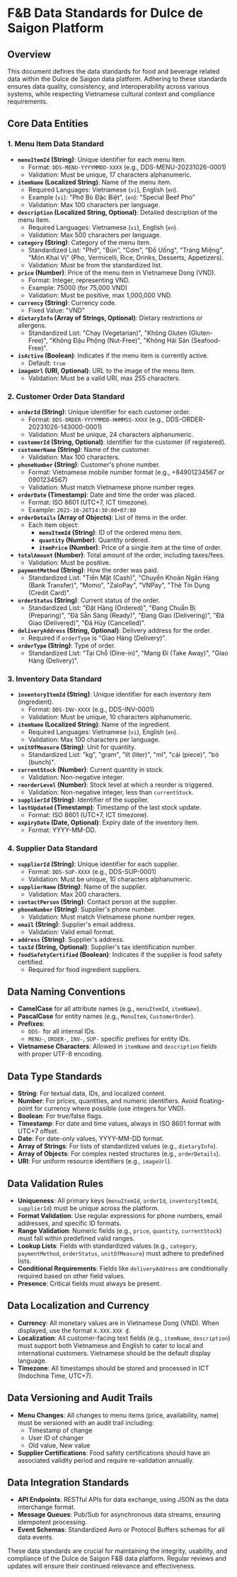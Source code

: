 # F&B Data Standards for Dulce de Saigon Platform

## Overview

This document defines the data standards for food and beverage related data within the Dulce de Saigon data platform. Adhering to these standards ensures data quality, consistency, and interoperability across various systems, while respecting Vietnamese cultural context and compliance requirements.

## Core Data Entities

### 1. Menu Item Data Standard

- **`menuItemId` (String)**: Unique identifier for each menu item.
  - Format: `DDS-MENU-YYYYMMDD-XXXX` (e.g., DDS-MENU-20231026-0001)
  - Validation: Must be unique, 17 characters alphanumeric.
- **`itemName` (Localized String)**: Name of the menu item.
  - Required Languages: Vietnamese (`vi`), English (`en`).
  - Example (`vi`): "Phở Bò Đặc Biệt", (`en`): "Special Beef Pho"
  - Validation: Max 100 characters per language.
- **`description` (Localized String, Optional)**: Detailed description of the menu item.
  - Required Languages: Vietnamese (`vi`), English (`en`).
  - Validation: Max 500 characters per language.
- **`category` (String)**: Category of the menu item.
  - Standardized List: "Phở", "Bún", "Cơm", "Đồ Uống", "Tráng Miệng", "Món Khai Vị" (Pho, Vermicelli, Rice, Drinks, Desserts, Appetizers).
  - Validation: Must be from the standardized list.
- **`price` (Number)**: Price of the menu item in Vietnamese Dong (VND).
  - Format: Integer, representing VND.
  - Example: 75000 (for 75,000 VND)
  - Validation: Must be positive, max 1,000,000 VND.
- **`currency` (String)**: Currency code.
  - Fixed Value: "VND"
- **`dietaryInfo` (Array of Strings, Optional)**: Dietary restrictions or allergens.
  - Standardized List: "Chay (Vegetarian)", "Không Gluten (Gluten-Free)", "Không Đậu Phộng (Nut-Free)", "Không Hải Sản (Seafood-Free)".
- **`isActive` (Boolean)**: Indicates if the menu item is currently active.
  - Default: `true`
- **`imageUrl` (URI, Optional)**: URL to the image of the menu item.
  - Validation: Must be a valid URI, max 255 characters.

### 2. Customer Order Data Standard

- **`orderId` (String)**: Unique identifier for each customer order.
  - Format: `DDS-ORDER-YYYYMMDD-HHMMSS-XXXX` (e.g., DDS-ORDER-20231026-143000-0001)
  - Validation: Must be unique, 24 characters alphanumeric.
- **`customerId` (String, Optional)**: Identifier for the customer (if registered).
- **`customerName` (String)**: Name of the customer.
  - Validation: Max 100 characters.
- **`phoneNumber` (String)**: Customer's phone number.
  - Format: Vietnamese mobile number format (e.g., +84901234567 or 0901234567)
  - Validation: Must match Vietnamese phone number regex.
- **`orderDate` (Timestamp)**: Date and time the order was placed.
  - Format: ISO 8601 (UTC+7, ICT timezone).
  - Example: `2023-10-26T14:30:00+07:00`
- **`orderDetails` (Array of Objects)**: List of items in the order.
  - Each item object:
    - **`menuItemId` (String)**: ID of the ordered menu item.
    - **`quantity` (Number)**: Quantity ordered.
    - **`itemPrice` (Number)**: Price of a single item at the time of order.
- **`totalAmount` (Number)**: Total amount of the order, including taxes/fees.
  - Validation: Must be positive.
- **`paymentMethod` (String)**: How the order was paid.
  - Standardized List: "Tiền Mặt (Cash)", "Chuyển Khoản Ngân Hàng (Bank Transfer)", "Momo", "ZaloPay", "VNPay", "Thẻ Tín Dụng (Credit Card)".
- **`orderStatus` (String)**: Current status of the order.
  - Standardized List: "Đặt Hàng (Ordered)", "Đang Chuẩn Bị (Preparing)", "Đã Sẵn Sàng (Ready)", "Đang Giao (Delivering)", "Đã Giao (Delivered)", "Đã Hủy (Cancelled)".
- **`deliveryAddress` (String, Optional)**: Delivery address for the order.
  - Required if `orderType` is "Giao Hàng (Delivery)".
- **`orderType` (String)**: Type of order.
  - Standardized List: "Tại Chỗ (Dine-in)", "Mang Đi (Take Away)", "Giao Hàng (Delivery)".

### 3. Inventory Data Standard

- **`inventoryItemId` (String)**: Unique identifier for each inventory item (ingredient).
  - Format: `DDS-INV-XXXX` (e.g., DDS-INV-0001)
  - Validation: Must be unique, 10 characters alphanumeric.
- **`itemName` (Localized String)**: Name of the ingredient.
  - Required Languages: Vietnamese (`vi`), English (`en`).
  - Validation: Max 100 characters per language.
- **`unitOfMeasure` (String)**: Unit for quantity.
  - Standardized List: "kg", "gram", "lít (liter)", "ml", "cái (piece)", "bó (bunch)".
- **`currentStock` (Number)**: Current quantity in stock.
  - Validation: Non-negative integer.
- **`reorderLevel` (Number)**: Stock level at which a reorder is triggered.
  - Validation: Non-negative integer, less than `currentStock`.
- **`supplierId` (String)**: Identifier of the supplier.
- **`lastUpdated` (Timestamp)**: Timestamp of the last stock update.
  - Format: ISO 8601 (UTC+7, ICT timezone).
- **`expiryDate` (Date, Optional)**: Expiry date of the inventory item.
  - Format: YYYY-MM-DD.

### 4. Supplier Data Standard

- **`supplierId` (String)**: Unique identifier for each supplier.
  - Format: `DDS-SUP-XXXX` (e.g., DDS-SUP-0001)
  - Validation: Must be unique, 10 characters alphanumeric.
- **`supplierName` (String)**: Name of the supplier.
  - Validation: Max 200 characters.
- **`contactPerson` (String)**: Contact person at the supplier.
- **`phoneNumber` (String)**: Supplier's phone number.
  - Validation: Must match Vietnamese phone number regex.
- **`email` (String)**: Supplier's email address.
  - Validation: Valid email format.
- **`address` (String)**: Supplier's address.
- **`taxId` (String, Optional)**: Supplier's tax identification number.
- **`foodSafetyCertified` (Boolean)**: Indicates if the supplier is food safety certified.
  - Required for food ingredient suppliers.

## Data Naming Conventions

- **CamelCase** for all attribute names (e.g., `menuItemId`, `itemName`).
- **PascalCase** for entity names (e.g., `MenuItem`, `CustomerOrder`).
- **Prefixes**:
  - `DDS-` for all internal IDs.
  - `MENU-`, `ORDER-`, `INV-`, `SUP-` specific prefixes for entity IDs.
- **Vietnamese Characters**: Allowed in `itemName` and `description` fields with proper UTF-8 encoding.

## Data Type Standards

- **String**: For textual data, IDs, and localized content.
- **Number**: For prices, quantities, and numeric identifiers. Avoid floating-point for currency where possible (use integers for VND).
- **Boolean**: For true/false flags.
- **Timestamp**: For date and time values, always in ISO 8601 format with UTC+7 offset.
- **Date**: For date-only values, YYYY-MM-DD format.
- **Array of Strings**: For lists of standardized values (e.g., `dietaryInfo`).
- **Array of Objects**: For complex nested structures (e.g., `orderDetails`).
- **URI**: For uniform resource identifiers (e.g., `imageUrl`).

## Data Validation Rules

- **Uniqueness**: All primary keys (`menuItemId`, `orderId`, `inventoryItemId`, `supplierId`) must be unique across the platform.
- **Format Validation**: Use regular expressions for phone numbers, email addresses, and specific ID formats.
- **Range Validation**: Numeric fields (e.g., `price`, `quantity`, `currentStock`) must fall within predefined valid ranges.
- **Lookup Lists**: Fields with standardized values (e.g., `category`, `paymentMethod`, `orderStatus`, `unitOfMeasure`) must adhere to predefined lists.
- **Conditional Requirements**: Fields like `deliveryAddress` are conditionally required based on other field values.
- **Presence**: Critical fields must always be present.

## Data Localization and Currency

- **Currency**: All monetary values are in Vietnamese Dong (VND). When displayed, use the format `X.XXX.XXX ₫`.
- **Localization**: All customer-facing text fields (e.g., `itemName`, `description`) must support both Vietnamese and English to cater to local and international customers. Vietnamese should be the default display language.
- **Timezone**: All timestamps should be stored and processed in ICT (Indochina Time, UTC+7).

## Data Versioning and Audit Trails

- **Menu Changes**: All changes to menu items (price, availability, name) must be versioned with an audit trail including:
  - Timestamp of change
  - User ID of changer
  - Old value, New value
- **Supplier Certifications**: Food safety certifications should have an associated validity period and require re-validation annually.

## Data Integration Standards

- **API Endpoints**: RESTful APIs for data exchange, using JSON as the data interchange format.
- **Message Queues**: Pub/Sub for asynchronous data streams, ensuring idempotent processing.
- **Event Schemas**: Standardized Avro or Protocol Buffers schemas for all data events.

These data standards are crucial for maintaining the integrity, usability, and compliance of the Dulce de Saigon F&B data platform. Regular reviews and updates will ensure their continued relevance and effectiveness.